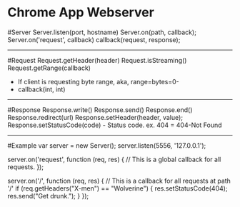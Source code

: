 Chrome App Webserver
=======

#Server
Server.listen(port, hostname)
Server.on(path, callback);
Server.on('request', callback)
	callback(request, response);

* * *

#Request
Request.getHeader(header)
Request.isStreaming()
Request.getRange(callback)
 - If client is requesting byte range, aka, range=bytes=0-
 - callback(int, int)

* * *

#Response
Response.write()
Response.send()
Response.end()
Response.redirect(url)
Response.setHeader(header, value);
Response.setStatusCode(code)
	- Status code. ex. 404 = 404-Not Found

* * *

#Example
var server = new Server();
server.listen(5556, '127.0.0.1');

server.on('request', function (req, res) {
	// This is a global callback for all requests.
});

server.on('/', function (req, res) {
	// This is a callback for all requests at path '/'
	if (req.getHeaders("X-men") == "Wolverine") {
		res.setStatusCode(404);
		res.send("Get drunk.");
	}
});